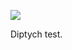 ![](https://db-feed.s3.amazonaws.com/legacy/diptych_20191108T031419Z-1573182886210.png)

Diptych test.
